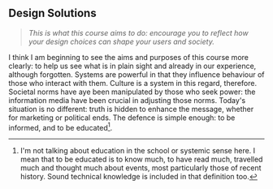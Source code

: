 ## Design Solutions

> *This is what this course aims to do: encourage you to reflect how your design choices can shape your users and society.*

I think I am beginning to see the aims and purposes of this course more clearly: to help us see what is in plain sight and already in our experience, although forgotten. Systems are powerful in that they influence behaviour of those who interact with them. Culture is a system in this regard, therefore. Societal norms have aye been manipulated by those who seek power: the information media have been crucial in adjusting those norms. Today's situation is no different: truth is hidden to enhance the message, whether for marketing or political ends. The defence is simple enough: to be informed, and to be educated[^note-3-03-1].

[^note-3-03-1]: I'm not talking about education in the school or systemic sense here. I mean that to be educated is to know much, to have read much, travelled much and thought much about events, most particularly those of recent history. Sound technical knowledge is included in that definition too.
